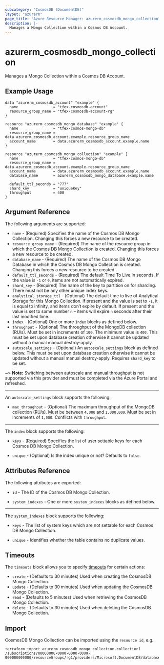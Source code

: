 ```yaml
---
subcategory: "CosmosDB (DocumentDB)"
layout: "azurerm"
page_title: "Azure Resource Manager: azurerm_cosmosdb_mongo_collection"
description: |-
  Manages a Mongo Collection within a Cosmos DB Account.
---
```


# azurerm_cosmosdb_mongo_collection

Manages a Mongo Collection within a Cosmos DB Account.

## Example Usage

```hcl
data "azurerm_cosmosdb_account" "example" {
  name                = "tfex-cosmosdb-account"
  resource_group_name = "tfex-cosmosdb-account-rg"
}

resource "azurerm_cosmosdb_mongo_database" "example" {
  name                = "tfex-cosmos-mongo-db"
  resource_group_name = data.azurerm_cosmosdb_account.example.resource_group_name
  account_name        = data.azurerm_cosmosdb_account.example.name
}

resource "azurerm_cosmosdb_mongo_collection" "example" {
  name                = "tfex-cosmos-mongo-db"
  resource_group_name = data.azurerm_cosmosdb_account.example.resource_group_name
  account_name        = data.azurerm_cosmosdb_account.example.name
  database_name       = azurerm_cosmosdb_mongo_database.example.name

  default_ttl_seconds = "777"
  shard_key           = "uniqueKey"
  throughput          = 400
}
```

## Argument Reference

The following arguments are supported:

* `name` - (Required) Specifies the name of the Cosmos DB Mongo Collection. Changing this forces a new resource to be created.
* `resource_group_name` - (Required) The name of the resource group in which the Cosmos DB Mongo Collection is created. Changing this forces a new resource to be created.
* `database_name` - (Required) The name of the Cosmos DB Mongo Database in which the Cosmos DB Mongo Collection is created. Changing this forces a new resource to be created.
* `default_ttl_seconds` - (Required) The default Time To Live in seconds. If the value is `-1` or `0`, items are not automatically expired.
* `shard_key` - (Required) The name of the key to partition on for sharding. There must not be any other unique index keys.
* `analytical_storage_ttl` - (Optional) The default time to live of Analytical Storage for this Mongo Collection. If present and the value is set to `-1`, it is equal to infinity, and items don’t expire by default. If present and the value is set to some number `n` – items will expire `n` seconds after their last modified time.
* `index` - (Optional) One or more `index` blocks as defined below.
* `throughput` - (Optional) The throughput of the MongoDB collection (RU/s). Must be set in increments of `100`. The minimum value is `400`. This must be set upon database creation otherwise it cannot be updated without a manual manual destroy-apply.
* `autoscale_settings` - (Optional) An `autoscale_settings` block as defined below. This must be set upon database creation otherwise it cannot be updated without a manual manual destroy-apply. Requires `shard_key` to be set.

~> **Note:** Switching between autoscale and manual throughput is not supported via this provider and must be completed via the Azure Portal and refreshed. 

---

An `autoscale_settings` block supports the following:

* `max_throughput` - (Optional) The maximum throughput of the MongoDB collection (RU/s). Must be between `4,000` and `1,000,000`. Must be set in increments of `1,000`. Conflicts with `throughput`.

---

The `index` block supports the following:

* `keys` - (Required) Specifies the list of user settable keys for each Cosmos DB Mongo Collection.

* `unique` - (Optional) Is the index unique or not? Defaults to `false`.

## Attributes Reference

The following attributes are exported:

* `id` - The ID of the Cosmos DB Mongo Collection.

* `system_indexes` - One or more `system_indexes` blocks as defined below.

---

The `system_indexes` block supports the following:

* `keys` - The list of system keys which are not settable for each Cosmos DB Mongo Collection.

* `unique` - Identifies whether the table contains no duplicate values.

## Timeouts

The `timeouts` block allows you to specify [timeouts](https://www.terraform.io/docs/configuration/resources.html#timeouts) for certain actions:

* `create` - (Defaults to 30 minutes) Used when creating the CosmosDB Mongo Collection.
* `update` - (Defaults to 30 minutes) Used when updating the CosmosDB Mongo Collection.
* `read` - (Defaults to 5 minutes) Used when retrieving the CosmosDB Mongo Collection.
* `delete` - (Defaults to 30 minutes) Used when deleting the CosmosDB Mongo Collection.

## Import

CosmosDB Mongo Collection can be imported using the `resource id`, e.g.

```shell
terraform import azurerm_cosmosdb_mongo_collection.collection1 /subscriptions/00000000-0000-0000-0000-000000000000/resourceGroups/rg1/providers/Microsoft.DocumentDB/databaseAccounts/account1/mongodbDatabases/db1/collections/collection1
```
